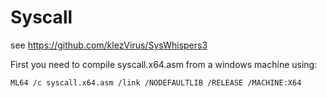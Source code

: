 # Syscall

see https://github.com/klezVirus/SysWhispers3

First you need to compile syscall.x64.asm from a windows machine using:

```
ML64 /c syscall.x64.asm /link /NODEFAULTLIB /RELEASE /MACHINE:X64
```